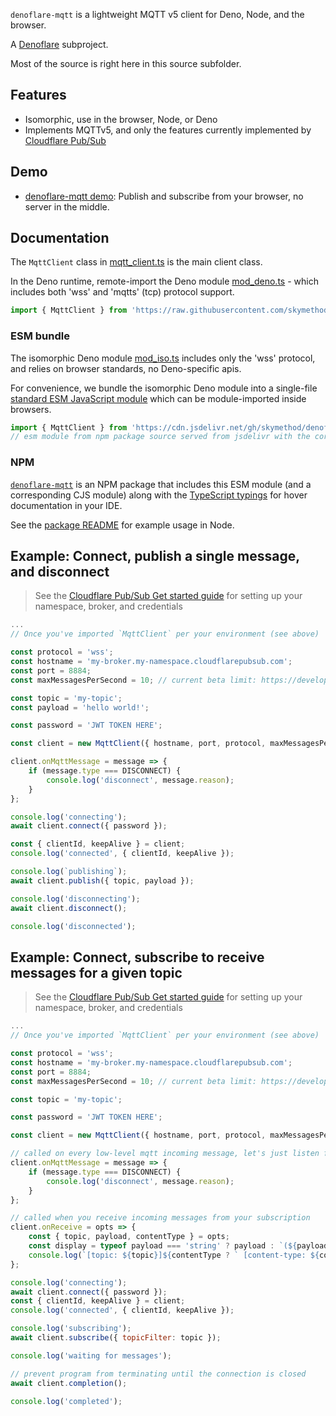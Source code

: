 `denoflare-mqtt` is a lightweight MQTT v5 client for Deno, Node, and the browser.

A [Denoflare](https://denoflare.dev) subproject.

Most of the source is right here in this source subfolder.

## Features
- Isomorphic, use in the browser, Node, or Deno
- Implements MQTTv5, and only the features currently implemented by [Cloudflare Pub/Sub](https://developers.cloudflare.com/pub-sub/)

## Demo

- [denoflare-mqtt demo](https://mqtt.denoflare.dev/): Publish and subscribe from your browser, no server in the middle.

## Documentation
The `MqttClient` class in [mqtt_client.ts](https://github.com/skymethod/denoflare/blob/master/common/mqtt/mqtt_client.ts) is the main client class.

In the Deno runtime, remote-import the Deno module [mod_deno.ts](https://github.com/skymethod/denoflare/blob/master/common/mqtt/mod_deno.ts) - which includes both 'wss' and 'mqtts' (tcp) protocol support.
```ts
import { MqttClient } from 'https://raw.githubusercontent.com/skymethod/denoflare/denoflare-mqtt-v0.0.2/common/mqtt/mod_deno.ts';
```

### ESM bundle

The isomorphic Deno module [mod_iso.ts](https://github.com/skymethod/denoflare/blob/master/common/mqtt/mod_iso.ts) includes only the 'wss' protocol, and relies on browser standards, no Deno-specific apis.

For convenience, we bundle the isomorphic Deno module into a single-file [standard ESM JavaScript module](https://github.com/skymethod/denoflare/blob/master/npm/denoflare-mqtt/esm/main.js) which can be module-imported inside browsers.
```js
import { MqttClient } from 'https://cdn.jsdelivr.net/gh/skymethod/denoflare@denoflare-mqtt-v0.0.2/npm/denoflare-mqtt/esm/main.js';
// esm module from npm package source served from jsdelivr with the correct mime type for browsers
```

### NPM
[`denoflare-mqtt`](https://www.npmjs.com/package/denoflare-mqtt) is an NPM package that includes this ESM module (and a corresponding CJS module) along with the [TypeScript typings](https://github.com/skymethod/denoflare/blob/master/npm/denoflare-mqtt/main.d.ts) for hover documentation in your IDE.

See the [package README](https://www.npmjs.com/package/denoflare-mqtt) for example usage in Node.

## Example: Connect, publish a single message, and disconnect

> See the [Cloudflare Pub/Sub Get started guide](https://developers.cloudflare.com/pub-sub/get-started/guide/) for setting up your namespace, broker, and credentials

```js
...
// Once you've imported `MqttClient` per your environment (see above)

const protocol = 'wss';
const hostname = 'my-broker.my-namespace.cloudflarepubsub.com';
const port = 8884;
const maxMessagesPerSecond = 10; // current beta limit: https://developers.cloudflare.com/pub-sub/platform/limits/

const topic = 'my-topic';
const payload = 'hello world!';

const password = 'JWT TOKEN HERE';

const client = new MqttClient({ hostname, port, protocol, maxMessagesPerSecond });

client.onMqttMessage = message => {
    if (message.type === DISCONNECT) {
        console.log('disconnect', message.reason);
    }
};

console.log('connecting');
await client.connect({ password });

const { clientId, keepAlive } = client;
console.log('connected', { clientId, keepAlive });

console.log(`publishing`);
await client.publish({ topic, payload });

console.log('disconnecting');
await client.disconnect();

console.log('disconnected');
```

## Example: Connect, subscribe to receive messages for a given topic

> See the [Cloudflare Pub/Sub Get started guide](https://developers.cloudflare.com/pub-sub/get-started/guide/) for setting up your namespace, broker, and credentials

```js
...
// Once you've imported `MqttClient` per your environment (see above)

const protocol = 'wss';
const hostname = 'my-broker.my-namespace.cloudflarepubsub.com';
const port = 8884;
const maxMessagesPerSecond = 10; // current beta limit: https://developers.cloudflare.com/pub-sub/platform/limits/

const topic = 'my-topic';

const password = 'JWT TOKEN HERE';

const client = new MqttClient({ hostname, port, protocol, maxMessagesPerSecond });

// called on every low-level mqtt incoming message, let's just listen for disconnect messages
client.onMqttMessage = message => {
    if (message.type === DISCONNECT) {
        console.log('disconnect', message.reason);
    }
};

// called when you receive incoming messages from your subscription
client.onReceive = opts => {
    const { topic, payload, contentType } = opts;
    const display = typeof payload === 'string' ? payload : `(${payload.length} bytes)`;
    console.log(`[topic: ${topic}]${contentType ? ` [content-type: ${contentType}]` : ''} ${display}`);
};

console.log('connecting');
await client.connect({ password });
const { clientId, keepAlive } = client;
console.log('connected', { clientId, keepAlive });

console.log('subscribing');
await client.subscribe({ topicFilter: topic });

console.log('waiting for messages');

// prevent program from terminating until the connection is closed
await client.completion();

console.log('completed');
```
